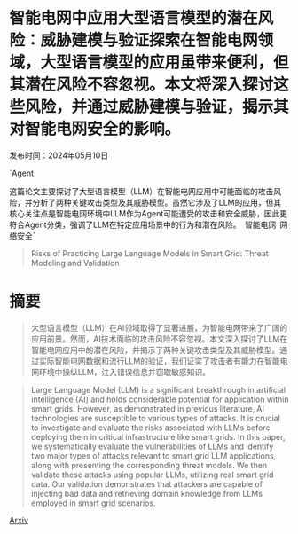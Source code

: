 # 智能电网中应用大型语言模型的潜在风险：威胁建模与验证探索在智能电网领域，大型语言模型的应用虽带来便利，但其潜在风险不容忽视。本文将深入探讨这些风险，并通过威胁建模与验证，揭示其对智能电网安全的影响。

发布时间：2024年05月10日

`Agent

这篇论文主要探讨了大型语言模型（LLM）在智能电网应用中可能面临的攻击风险，并分析了两种关键攻击类型及其威胁模型。虽然它涉及了LLM的应用，但其核心关注点是智能电网环境中LLM作为Agent可能遭受的攻击和安全威胁，因此更符合Agent分类，强调了LLM在特定应用场景中的行为和潜在风险。` `智能电网` `网络安全`

> Risks of Practicing Large Language Models in Smart Grid: Threat Modeling and Validation

# 摘要

> 大型语言模型（LLM）在AI领域取得了显著进展，为智能电网带来了广阔的应用前景。然而，AI技术面临的攻击风险不容忽视。本文深入探讨了LLM在智能电网应用中的潜在风险，并揭示了两种关键攻击类型及其威胁模型。通过实际智能电网数据和流行LLM的验证，我们证实了攻击者有能力在智能电网环境中操纵LLM，注入错误信息并窃取敏感知识。

> Large Language Model (LLM) is a significant breakthrough in artificial intelligence (AI) and holds considerable potential for application within smart grids. However, as demonstrated in previous literature, AI technologies are susceptible to various types of attacks. It is crucial to investigate and evaluate the risks associated with LLMs before deploying them in critical infrastructure like smart grids. In this paper, we systematically evaluate the vulnerabilities of LLMs and identify two major types of attacks relevant to smart grid LLM applications, along with presenting the corresponding threat models. We then validate these attacks using popular LLMs, utilizing real smart grid data. Our validation demonstrates that attackers are capable of injecting bad data and retrieving domain knowledge from LLMs employed in smart grid scenarios.

[Arxiv](https://arxiv.org/abs/2405.06237)